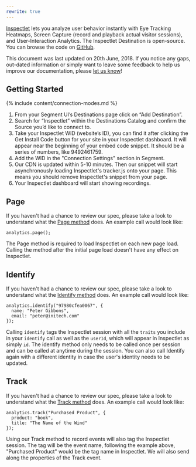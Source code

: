 ```yaml
---
rewrite: true
---
```


[Inspectlet](https://www.inspectlet.com/) lets you analyze user behavior instantly with Eye Tracking Heatmaps, Screen Capture (record and playback actual visitor sessions), and User-Interaction Analytics. The Inspectlet Destination is open-source. You can browse the code on [GitHub](https://github.com/segment-integrations/analytics.js-integration-inspectlet).

This document was last updated on 20th June, 2018. If you notice any gaps, out-dated information or simply want to leave some feedback to help us improve our documentation, please [let us know](https://segment.com/help/contact)!

## Getting Started

 {% include content/connection-modes.md %}

  1. From your Segment UI’s Destinations page click on “Add Destination”.
  2. Search for “Inspectlet” within the Destinations Catalog and confirm the Source you’d like to connect to.
  3. Take your Inspectlet WID (website’s ID), you can find it after clicking the Get Install Code button for your site in your Inspectlet dashboard. It will appear near the beginning of your embed code snippet. It should be a series of numbers, like 9492461759.
  4. Add the WID in the "Connection Settings" section in Segment.   
  5. Our CDN is updated within 5-10 minutes. Then our snippet will start asynchronously loading Inspectlet's tracker.js onto your page. This means you should remove Inspectlet's snippet from your page.
  6. Your Inspectlet dashboard will start showing recordings.

## Page

If you haven't had a chance to review our spec, please take a look to understand what the [Page method](/docs/spec/page/) does. An example call would look like:
```
analytics.page();
```

The Page method is required to load Inspectlet on each new page load. Calling the method after the initial page load doesn't have any effect on Inspectlet.

## Identify

If you haven't had a chance to review our spec, please take a look to understand what the [Identify method](/docs/spec/identify/) does. An example call would look like:
```
analytics.identify("97980cfea0067", {
  name: "Peter Gibbons", 
  email: "peter@initech.com"
});
```

Calling `identify` tags the Inspectlet session with all the `traits` you include in your `identify` call as well as the `userId`, which will appear in Inspectlet as simply `id`. The identify method only needs to be called once per session and can be called at anytime during the session. You can also call Identify again with a different identity in case the user's identity needs to be updated.

## Track

If you haven't had a chance to review our spec, please take a look to understand what the [Track method](/docs/spec/track/) does. An example call would look like:
```
analytics.track("Purchased Product", {
  product: "book", 
  title: "The Name of the Wind"
});
```

Using our Track method to record events will also tag the Inspectlet session. The tag will be the event name, following the example above, "Purchased Product" would be the tag name in Inspectlet. We will also send along the properties of the Track event.

